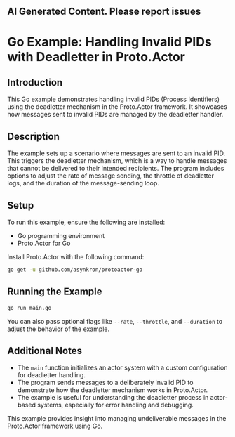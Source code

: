 ## AI Generated Content. Please report issues

# Go Example: Handling Invalid PIDs with Deadletter in Proto.Actor

## Introduction
This Go example demonstrates handling invalid PIDs (Process Identifiers) using the deadletter mechanism in the Proto.Actor framework. It showcases how messages sent to invalid PIDs are managed by the deadletter handler.

## Description
The example sets up a scenario where messages are sent to an invalid PID. This triggers the deadletter mechanism, which is a way to handle messages that cannot be delivered to their intended recipients. The program includes options to adjust the rate of message sending, the throttle of deadletter logs, and the duration of the message-sending loop.

## Setup
To run this example, ensure the following are installed:
- Go programming environment
- Proto.Actor for Go

Install Proto.Actor with the following command:
```bash
go get -u github.com/asynkron/protoactor-go
```

## Running the Example

```bash
go run main.go
```
You can also pass optional flags like `--rate`, `--throttle`, and `--duration` to adjust the behavior of the example.

## Additional Notes
- The `main` function initializes an actor system with a custom configuration for deadletter handling.
- The program sends messages to a deliberately invalid PID to demonstrate how the deadletter mechanism works in Proto.Actor.
- The example is useful for understanding the deadletter process in actor-based systems, especially for error handling and debugging.

This example provides insight into managing undeliverable messages in the Proto.Actor framework using Go.
